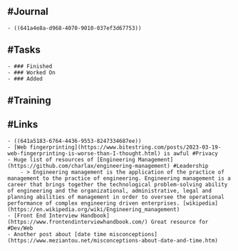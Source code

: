 ## #Journal
	- ((641a4e8a-d968-4070-9010-037ef3d67753))
## #Tasks
	- ### Finished
	- ### Worked On
	- ### Added
## #Training
## #Links
	- ((641a5183-6764-4436-9553-8247334687ee))
	- [Web fingerprinting](https://www.bitestring.com/posts/2023-03-19-web-fingerprinting-is-worse-than-I-thought.html) is awful #Privacy
	- Huge list of resources of [Engineering Management](https://github.com/charlax/engineering-management) #Leadership
		- > Engineering management is the application of the practice of management to the practice of engineering. Engineering management is a career that brings together the technological problem-solving ability of engineering and the organizational, administrative, legal and planning abilities of management in order to oversee the operational performance of complex engineering driven enterprises. [wikipedia](https://en.wikipedia.org/wiki/Engineering_management)
	- [Front End Interview Handbook](https://www.frontendinterviewhandbook.com/) Great resource for #Dev/Web
	- Another post about [date time misconceptions](https://www.meziantou.net/misconceptions-about-date-and-time.htm)